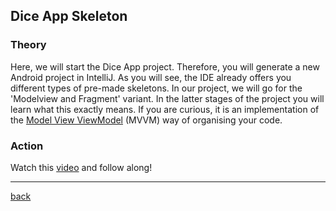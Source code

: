 ## Dice App Skeleton

### Theory
Here, we will start the Dice App project. Therefore, you will generate a new Android project in IntelliJ. As you will see, the IDE already offers you different types of pre-made skeletons. In our project, we will go for the 'Modelview and Fragment' variant. In the latter stages of the project you will learn what this exactly means. If you are curious, it is an implementation of the [Model View ViewModel](https://en.wikipedia.org/wiki/Model%E2%80%93view%E2%80%93viewmodel) (MVVM) way of organising your code.

### Action

Watch this [video](https://www.youtube.com/watch?v=vPW6ie9p6jA&list=PLuybLXH6lvUE46CbWWTXahSdi7DVlDuso&index=1) and follow along!

---

[back](../README.md)
